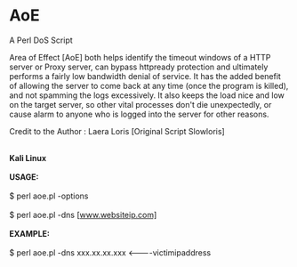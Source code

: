 # AoE
A Perl DoS Script

Area of Effect [AoE] both helps identify the timeout windows of a HTTP server or Proxy server, can bypass httpready protection and ultimately performs a fairly low bandwidth denial of service.  It has the added benefit of allowing the server to come back at any time (once the program is killed), and not spamming the logs excessively.  It also keeps the load nice and low on the target server, so other vital processes don't die unexpectedly, or cause alarm to anyone who is logged into the server for other reasons.

Credit to the Author : Laera Loris [Original Script Slowloris]

<br><b>Kali Linux</b></br>
<br><b>USAGE:</b></br>
<br>$ perl aoe.pl -options</br>
<br>$ perl aoe.pl -dns [www.websiteip.com]</br>
<br><b>EXAMPLE:</b></br>
<br>$ perl aoe.pl -dns xxx.xx.xx.xxx <----victimipaddress</br>
